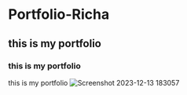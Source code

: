 # Portfolio-Richa
## this is my portfolio
### this is my portfolio
this is my portfolio
![Screenshot 2023-12-13 183057](https://github.com/TouchGrass14/Portfolio-Richa/assets/153625042/6f2b414a-ba48-46c1-b8e3-59987251c211)
